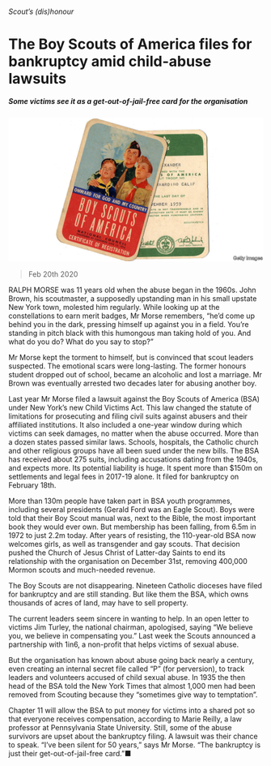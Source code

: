 ###### Scout’s (dis)honour

# The Boy Scouts of America files for bankruptcy amid child-abuse lawsuits 

##### Some victims see it as a get-out-of-jail-free card for the organisation 

![image](images/20200222_USP503.jpg) 

> Feb 20th 2020 

RALPH MORSE was 11 years old when the abuse began in the 1960s. John Brown, his scoutmaster, a supposedly upstanding man in his small upstate New York town, molested him regularly. While looking up at the constellations to earn merit badges, Mr Morse remembers, “he’d come up behind you in the dark, pressing himself up against you in a field. You’re standing in pitch black with this humongous man taking hold of you. And what do you do? What do you say to stop?”

Mr Morse kept the torment to himself, but is convinced that scout leaders suspected. The emotional scars were long-lasting. The former honours student dropped out of school, became an alcoholic and lost a marriage. Mr Brown was eventually arrested two decades later for abusing another boy.


Last year Mr Morse filed a lawsuit against the Boy Scouts of America (BSA) under New York’s new Child Victims Act. This law changed the statute of limitations for prosecuting and filing civil suits against abusers and their affiliated institutions. It also included a one-year window during which victims can seek damages, no matter when the abuse occurred. More than a dozen states passed similar laws. Schools, hospitals, the Catholic church and other religious groups have all been sued under the new bills. The BSA has received about 275 suits, including accusations dating from the 1940s, and expects more. Its potential liability is huge. It spent more than $150m on settlements and legal fees in 2017-19 alone. It filed for bankruptcy on February 18th.

More than 130m people have taken part in BSA youth programmes, including several presidents (Gerald Ford was an Eagle Scout). Boys were told that their Boy Scout manual was, next to the Bible, the most important book they would ever own. But membership has been falling, from 6.5m in 1972 to just 2.2m today. After years of resisting, the 110-year-old BSA now welcomes girls, as well as transgender and gay scouts. That decision pushed the Church of Jesus Christ of Latter-day Saints to end its relationship with the organisation on December 31st, removing 400,000 Mormon scouts and much-needed revenue.

The Boy Scouts are not disappearing. Nineteen Catholic dioceses have filed for bankruptcy and are still standing. But like them the BSA, which owns thousands of acres of land, may have to sell property.

The current leaders seem sincere in wanting to help. In an open letter to victims Jim Turley, the national chairman, apologised, saying “We believe you, we believe in compensating you.” Last week the Scouts announced a partnership with 1in6, a non-profit that helps victims of sexual abuse.

But the organisation has known about abuse going back nearly a century, even creating an internal secret file called “P” (for perversion), to track leaders and volunteers accused of child sexual abuse. In 1935 the then head of the BSA told the New York Times that almost 1,000 men had been removed from Scouting because they “sometimes give way to temptation”.

Chapter 11 will allow the BSA to put money for victims into a shared pot so that everyone receives compensation, according to Marie Reilly, a law professor at Pennsylvania State University. Still, some of the abuse survivors are upset about the bankruptcy filing. A lawsuit was their chance to speak. “I’ve been silent for 50 years,” says Mr Morse. “The bankruptcy is just their get-out-of-jail-free card.”■

